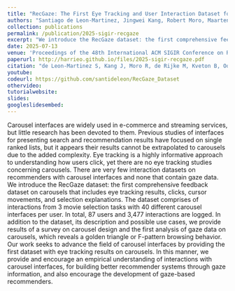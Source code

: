 ```yaml
---
title: "RecGaze: The First Eye Tracking and User Interaction Dataset for Carousel Interfaces"
authors: "Santiago de Leon-Martinez, Jingwei Kang, Robert Moro, Maarten de Rijke, Branislav Kveton, Harrie Oosterhuis, Maria Bielikova"
collection: publications
permalink: /publication/2025-sigir-recgaze
excerpt: "We introduce the RecGaze dataset: the first comprehensive feedback dataset on carousels that includes eye tracking results, clicks, cursor movements, and selection explanations. The dataset comprises of interactions from 3 movie selection tasks with 40 different carousel interfaces per user. In total, 87 users and 3,477 interactions are logged."
date: 2025-07-13
venue: 'Proceedings of the 48th International ACM SIGIR Conference on Research and Development in Information Retrieval. (SIGIR ’25)'
paperurl: http://harrieo.github.io/files/2025-sigir-recgaze.pdf
citation: "de Leon-Martinez S, Kang J, Moro R, de Rijke M, Kveton B, Oosterhuis H, Bielikova M. (2025, July). RecGaze: The First Eye Tracking and User Interaction Dataset for Carousel Interfaces. In Proceedings of the 48th International ACM SIGIR Conference on Research and Development in Information Retrieval, Padua, Italy, 2025."
youtube: 
codeurl: https://github.com/santideleon/RecGaze_Dataset
othervideo:
tutorialwebsite: 
slides: 
googleslidesembed: 
---
```


Carousel interfaces are widely used in e-commerce and streaming services, but little research has been devoted to them. Previous studies of interfaces for presenting search and recommendation results have focused on single ranked lists, but it appears their results cannot be extrapolated to carousels due to the added complexity. Eye tracking is a highly informative approach to understanding how users click, yet there are no eye tracking studies concerning carousels. There are very few interaction datasets on recommenders with carousel interfaces and none that contain gaze data. We introduce the RecGaze dataset: the first comprehensive feedback dataset on carousels that includes eye tracking results, clicks, cursor movements, and selection explanations. The dataset comprises of interactions from 3 movie selection tasks with 40 different carousel interfaces per user. In total, 87 users and 3,477 interactions are logged. In addition to the dataset, its description and possible use cases, we provide results of a survey on carousel design and the first analysis of gaze data on carousels, which reveals a golden triangle or F-pattern browsing behavior. Our work seeks to advance the field of carousel interfaces by providing the first dataset with eye tracking results on carousels. In this manner, we provide and encourage an empirical understanding of interactions with carousel interfaces, for building better recommender systems through gaze information, and also encourage the development of gaze-based recommenders.
